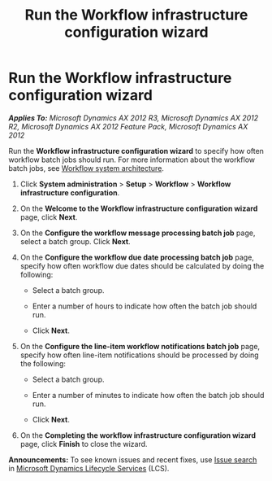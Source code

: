 ﻿---
title: Run the Workflow infrastructure configuration wizard
TOCTitle: Run the Workflow infrastructure configuration wizard
ms:assetid: 23e5f8d8-d2c8-4323-bb42-5de1a18af6bc
ms:mtpsurl: https://technet.microsoft.com/en-us/library/Dd309625(v=AX.60)
ms:contentKeyID: 35132580
ms.date: 04/18/2014
mtps_version: v=AX.60
f1_keywords:
- Forms.WorkflowSetupWizard
- MsDynAx060.Forms.WorkflowSetupWizard
---

# Run the Workflow infrastructure configuration wizard 


_**Applies To:** Microsoft Dynamics AX 2012 R3, Microsoft Dynamics AX 2012 R2, Microsoft Dynamics AX 2012 Feature Pack, Microsoft Dynamics AX 2012_

Run the **Workflow infrastructure configuration wizard** to specify how often workflow batch jobs should run. For more information about the workflow batch jobs, see [Workflow system architecture](workflow-system-architecture.md).

1.  Click **System administration** \> **Setup** \> **Workflow** \> **Workflow infrastructure configuration**.

2.  On the **Welcome to the Workflow infrastructure configuration wizard** page, click **Next**.

3.  On the **Configure the workflow message processing batch job** page, select a batch group. Click **Next**.

4.  On the **Configure the workflow due date processing batch job** page, specify how often workflow due dates should be calculated by doing the following:
    
      - Select a batch group.
    
      - Enter a number of hours to indicate how often the batch job should run.
    
      - Click **Next**.

5.  On the **Configure the line-item workflow notifications batch job** page, specify how often line-item notifications should be processed by doing the following:
    
      - Select a batch group.
    
      - Enter a number of minutes to indicate how often the batch job should run.
    
      - Click **Next**.

6.  On the **Completing the workflow infrastructure configuration wizard** page, click **Finish** to close the wizard.

  
**Announcements:** To see known issues and recent fixes, use [Issue search](http://go.microsoft.com/fwlink/?linkid=389258) in [Microsoft Dynamics Lifecycle Services](http://go.microsoft.com/fwlink/?linkid=306505) (LCS).

